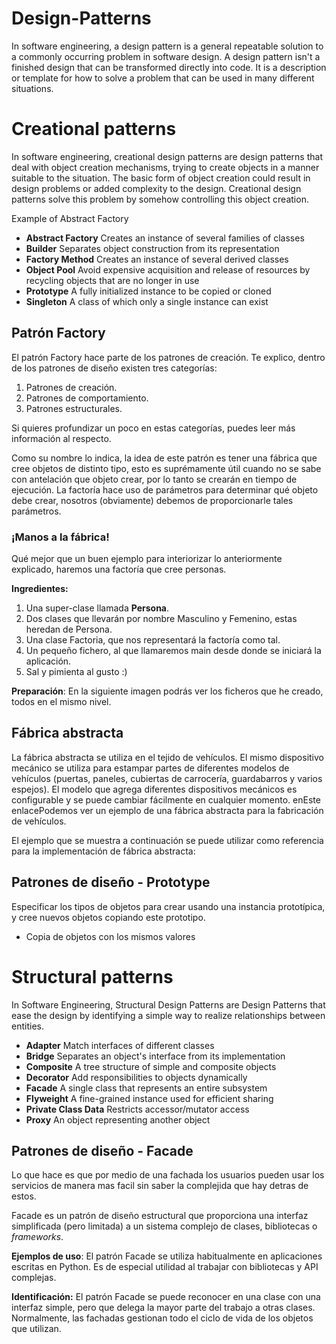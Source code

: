 # Design-Patterns
In software engineering, a design pattern is a general repeatable solution to a commonly occurring problem in software design. A design pattern isn't a finished design that can be transformed directly into code. It is a description or template for how to solve a problem that can be used in many different situations.

# Creational patterns
In software engineering, creational design patterns are design patterns that deal with object creation mechanisms, trying to create objects in a manner suitable to the situation. The basic form of object creation could result in design problems or added complexity to the design. Creational design patterns solve this problem by somehow controlling this object creation.

Example of Abstract Factory

* **Abstract Factory**
Creates an instance of several families of classes
* **Builder**
Separates object construction from its representation
* **Factory Method**
Creates an instance of several derived classes
* **Object Pool**
Avoid expensive acquisition and release of resources by recycling objects that are no longer in use
* **Prototype**
A fully initialized instance to be copied or cloned
* **Singleton**
A class of which only a single instance can exist

## Patrón Factory
El patrón Factory hace parte de los patrones de creación. Te explico, dentro de los patrones de diseño existen tres categorías:

1. Patrones de creación.
2. Patrones de comportamiento.
3. Patrones estructurales.

Si quieres profundizar un poco en estas categorías, puedes leer más información al respecto.

Como su nombre lo indica, la idea de este patrón es tener una fábrica que cree objetos de distinto tipo, esto es suprémamente útil cuando no se sabe con antelación que objeto crear, por lo tanto se crearán en tiempo de ejecución. La factoría hace uso de parámetros para determinar qué objeto debe crear, nosotros (obviamente) debemos de proporcionarle tales parámetros.

### ¡Manos a la fábrica!
Qué mejor que un buen ejemplo para interiorizar lo anteriormente explicado, haremos una factoría que cree personas.

**Ingredientes:**
1. Una super-clase llamada **Persona**.
2. Dos clases que llevarán por nombre Masculino y Femenino, estas heredan de Persona.
3. Una clase Factoria, que nos representará la factoría como tal.
4. Un pequeño fichero, al que llamaremos main desde donde se iniciará la aplicación.
5. Sal y pimienta al gusto :)

**Preparación**:
En la siguiente imagen podrás ver los ficheros que he creado, todos en el mismo nivel.

## Fábrica abstracta

La fábrica abstracta se utiliza en el tejido de vehículos. El mismo dispositivo mecánico se utiliza para estampar partes de diferentes modelos de vehículos (puertas, paneles, cubiertas de carrocería, guardabarros y varios espejos). El modelo que agrega diferentes dispositivos mecánicos es configurable y se puede cambiar fácilmente en cualquier momento. enEste enlacePodemos ver un ejemplo de una fábrica abstracta para la fabricación de vehículos.

El ejemplo que se muestra a continuación se puede utilizar como referencia para la implementación de fábrica abstracta:

## Patrones de diseño - Prototype

Especificar los tipos de objetos para crear usando una instancia prototípica,
y cree nuevos objetos copiando este prototipo.
* Copia de objetos con los mismos valores

# Structural patterns
In Software Engineering, Structural Design Patterns are Design Patterns that ease the design by identifying a simple way to realize relationships between entities.

* **Adapter**
Match interfaces of different classes
* **Bridge**
Separates an object's interface from its implementation
* **Composite**
A tree structure of simple and composite objects
* **Decorator**
Add responsibilities to objects dynamically
* **Facade**
A single class that represents an entire subsystem
* **Flyweight**
A fine-grained instance used for efficient sharing
* **Private Class Data**
Restricts accessor/mutator access
* **Proxy**
An object representing another object


## Patrones de diseño - Facade
Lo que hace es que por medio de una fachada los usuarios pueden usar los servicios de manera mas facil sin saber la complejida que hay detras de estos. 

Facade es un patrón de diseño estructural que proporciona una interfaz simplificada (pero limitada) a un sistema complejo de clases, bibliotecas o _frameworks_.

**Ejemplos de uso**: El patrón Facade se utiliza habitualmente en aplicaciones escritas en Python. Es de especial utilidad al trabajar con bibliotecas y API complejas.

**Identificación:** El patrón Facade se puede reconocer en una clase con una interfaz simple, pero que delega la mayor parte del trabajo a otras clases. Normalmente, las fachadas gestionan todo el ciclo de vida de los objetos que utilizan.